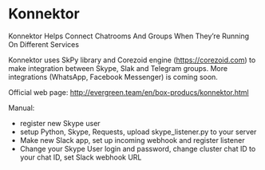 # Konnektor
Konnektor Helps Connect Chatrooms And Groups When They’re Running On Different Services

Konnektor uses SkPy library and Corezoid engine (https://corezoid.com) to make integration between Skype, Slak and Telegram groups.
More integrations (WhatsApp, Facebook Messenger) is coming soon.

Official web page: http://evergreen.team/en/box-producs/konnektor.html

Manual:

- register new Skype user
- setup Python, Skype, Requests, upload skype_listener.py to your server 
- Make new Slack app, set up incoming webhook and register listener
- Change your Skype User login and password, change cluster chat ID  to your chat ID, set Slack webhook URL







